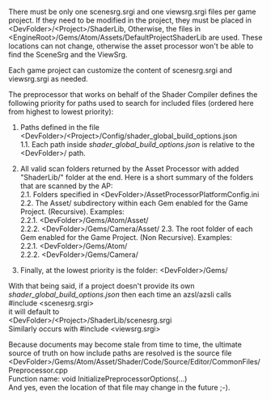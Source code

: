 There must be only one scenesrg.srgi and one viewsrg.srgi files
per game project. If they need to be modified in the project, they must be placed in \<DevFolder>/\<Project>/ShaderLib,
Otherwise, the files in \<EngineRoot>/Gems/Atom/Assets/DefaultProjectShaderLib are used.
These locations can not change, otherwise the asset processor won't be able to find
the SceneSrg and the ViewSrg.

Each game project can customize the content of scenesrg.srgi and viewsrg.srgi as needed.

The preprocessor that works on behalf of the Shader Compiler defines the following priority for paths used to search for included files (ordered here from highest to lowest priority):

1. Paths defined in the file \<DevFolder>/\<Project>/Config/shader_global_build_options.json  
    1.1. Each path inside *shader_global_build_options.json* is relative to the \<DevFolder>/ path.  
  
2. All valid scan folders returned by the Asset Processor with added "ShaderLib/" folder at the end. Here is a short summary of the folders that are scanned by the AP:  
2.1. Folders specified in \<DevFolder>/AssetProcessorPlatformConfig.ini  
2.2. The Asset/ subdirectory within each Gem enabled for the Game Project. (Recursive). Examples:  
2.2.1. \<DevFolder>/Gems/Atom/Asset/  
2.2.2. \<DevFolder>/Gems/Camera/Asset/
2.3. The root folder of each Gem enabled for the Game Project. (Non Recursive). Examples:  
2.2.1. \<DevFolder>/Gems/Atom/  
2.2.2. \<DevFolder>/Gems/Camera/

3. Finally, at the lowest priority is the folder: \<DevFolder>/Gems/  
  
With that being said, if a project doesn't provide its own *shader_global_build_options.json* then each time an azsl/azsli calls  
#include \<scenesrg.srgi>  
it will default to  
\<DevFolder>/\<Project>/ShaderLib/scenesrg.srgi  
 Similarly occurs with #include \<viewsrg.srgi>  
  
Because documents may become stale from time to time, the ultimate source of truth on how include paths are resolved is the source file  
 \<DevFolder>/Gems/Atom/Asset/Shader/Code/Source/Editor/CommonFiles/Preprocessor.cpp  
 Function name: void InitializePreprocessorOptions(...)  
 And yes, even the location of that file may change in the future ;-).








